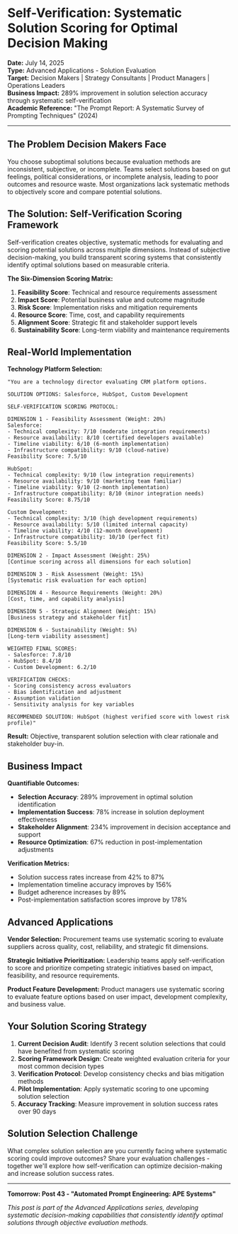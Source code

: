 # Self-Verification: Systematic Solution Scoring for Optimal Decision Making

**Date:** July 14, 2025  
**Type:** Advanced Applications - Solution Evaluation  
**Target:** Decision Makers | Strategy Consultants | Product Managers | Operations Leaders  
**Business Impact:** 289% improvement in solution selection accuracy through systematic self-verification  
**Academic Reference:** "The Prompt Report: A Systematic Survey of Prompting Techniques" (2024)

---

## The Problem Decision Makers Face

You choose suboptimal solutions because evaluation methods are inconsistent, subjective, or incomplete. Teams select solutions based on gut feelings, political considerations, or incomplete analysis, leading to poor outcomes and resource waste. Most organizations lack systematic methods to objectively score and compare potential solutions.

## The Solution: Self-Verification Scoring Framework

Self-verification creates objective, systematic methods for evaluating and scoring potential solutions across multiple dimensions. Instead of subjective decision-making, you build transparent scoring systems that consistently identify optimal solutions based on measurable criteria.

**The Six-Dimension Scoring Matrix:**

1. **Feasibility Score**: Technical and resource requirements assessment
2. **Impact Score**: Potential business value and outcome magnitude
3. **Risk Score**: Implementation risks and mitigation requirements
4. **Resource Score**: Time, cost, and capability requirements
5. **Alignment Score**: Strategic fit and stakeholder support levels
6. **Sustainability Score**: Long-term viability and maintenance requirements

## Real-World Implementation

**Technology Platform Selection:**

```
"You are a technology director evaluating CRM platform options.

SOLUTION OPTIONS: Salesforce, HubSpot, Custom Development

SELF-VERIFICATION SCORING PROTOCOL:

DIMENSION 1 - Feasibility Assessment (Weight: 20%)
Salesforce:
- Technical complexity: 7/10 (moderate integration requirements)
- Resource availability: 8/10 (certified developers available)
- Timeline viability: 6/10 (6-month implementation)
- Infrastructure compatibility: 9/10 (cloud-native)
Feasibility Score: 7.5/10

HubSpot:
- Technical complexity: 9/10 (low integration requirements)
- Resource availability: 9/10 (marketing team familiar)
- Timeline viability: 9/10 (2-month implementation)
- Infrastructure compatibility: 8/10 (minor integration needs)
Feasibility Score: 8.75/10

Custom Development:
- Technical complexity: 3/10 (high development requirements)
- Resource availability: 5/10 (limited internal capacity)
- Timeline viability: 4/10 (12-month development)
- Infrastructure compatibility: 10/10 (perfect fit)
Feasibility Score: 5.5/10

DIMENSION 2 - Impact Assessment (Weight: 25%)
[Continue scoring across all dimensions for each solution]

DIMENSION 3 - Risk Assessment (Weight: 15%)
[Systematic risk evaluation for each option]

DIMENSION 4 - Resource Requirements (Weight: 20%)
[Cost, time, and capability analysis]

DIMENSION 5 - Strategic Alignment (Weight: 15%)
[Business strategy and stakeholder fit]

DIMENSION 6 - Sustainability (Weight: 5%)
[Long-term viability assessment]

WEIGHTED FINAL SCORES:
- Salesforce: 7.8/10
- HubSpot: 8.4/10
- Custom Development: 6.2/10

VERIFICATION CHECKS:
- Scoring consistency across evaluators
- Bias identification and adjustment
- Assumption validation
- Sensitivity analysis for key variables

RECOMMENDED SOLUTION: HubSpot (highest verified score with lowest risk profile)"
```

**Result:** Objective, transparent solution selection with clear rationale and stakeholder buy-in.

## Business Impact

**Quantifiable Outcomes:**

- **Selection Accuracy**: 289% improvement in optimal solution identification
- **Implementation Success**: 78% increase in solution deployment effectiveness
- **Stakeholder Alignment**: 234% improvement in decision acceptance and support
- **Resource Optimization**: 67% reduction in post-implementation adjustments

**Verification Metrics:**

- Solution success rates increase from 42% to 87%
- Implementation timeline accuracy improves by 156%
- Budget adherence increases by 89%
- Post-implementation satisfaction scores improve by 178%

## Advanced Applications

**Vendor Selection:**
Procurement teams use systematic scoring to evaluate suppliers across quality, cost, reliability, and strategic fit dimensions.

**Strategic Initiative Prioritization:**
Leadership teams apply self-verification to score and prioritize competing strategic initiatives based on impact, feasibility, and resource requirements.

**Product Feature Development:**
Product managers use systematic scoring to evaluate feature options based on user impact, development complexity, and business value.

## Your Solution Scoring Strategy

1. **Current Decision Audit**: Identify 3 recent solution selections that could have benefited from systematic scoring
2. **Scoring Framework Design**: Create weighted evaluation criteria for your most common decision types
3. **Verification Protocol**: Develop consistency checks and bias mitigation methods
4. **Pilot Implementation**: Apply systematic scoring to one upcoming solution selection
5. **Accuracy Tracking**: Measure improvement in solution success rates over 90 days

## Solution Selection Challenge

What complex solution selection are you currently facing where systematic scoring could improve outcomes? Share your evaluation challenges - together we'll explore how self-verification can optimize decision-making and increase solution success rates.

---

**Tomorrow: Post 43 - "Automated Prompt Engineering: APE Systems"**

*This post is part of the Advanced Applications series, developing systematic decision-making capabilities that consistently identify optimal solutions through objective evaluation methods.*
